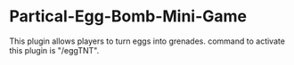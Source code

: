 Partical-Egg-Bomb-Mini-Game
===========================
This plugin allows players to turn eggs into grenades.
command to activate this plugin is "/eggTNT".
